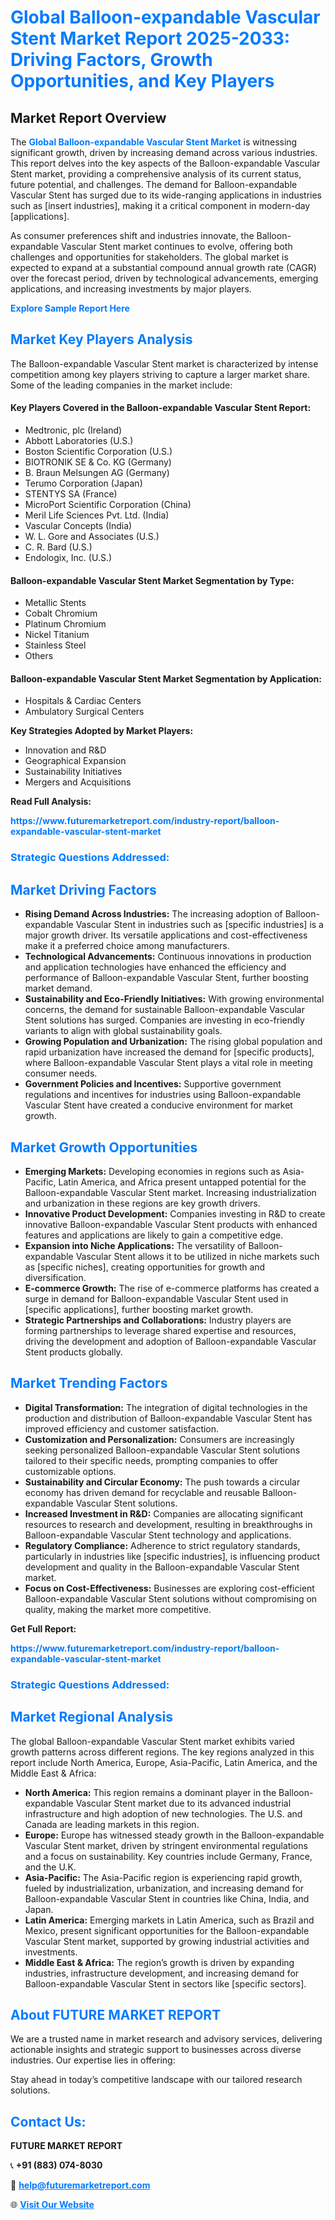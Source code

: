 <h1 style="color: #007BFF;">Global Balloon-expandable Vascular Stent Market Report 2025-2033: Driving Factors, Growth Opportunities, and Key Players</h1>

<section id="overview">
<h2>Market Report Overview</h2>
<p>The <a href="https://www.futuremarketreport.com/industry-report/balloon-expandable-vascular-stent-market" style="color: #007BFF; text-decoration: none;"><strong>Global Balloon-expandable Vascular Stent Market</strong></a> is witnessing significant growth, driven by increasing demand across various industries. This report delves into the key aspects of the Balloon-expandable Vascular Stent market, providing a comprehensive analysis of its current status, future potential, and challenges. The demand for Balloon-expandable Vascular Stent has surged due to its wide-ranging applications in industries such as [insert industries], making it a critical component in modern-day [applications].</p>
<p>As consumer preferences shift and industries innovate, the Balloon-expandable Vascular Stent market continues to evolve, offering both challenges and opportunities for stakeholders. The global market is expected to expand at a substantial compound annual growth rate (CAGR) over the forecast period, driven by technological advancements, emerging applications, and increasing investments by major players.</p>
</section>

<section id="overview">
<p><a href="https://www.futuremarketreport.com/request-sample/reportId=53876" style="color: #007BFF; text-decoration: none;"><strong>Explore Sample Report Here</strong></a></p>
</section>

<section id="key-players">
<h2 style="color: #007BFF;">Market Key Players Analysis</h2>
<p>The Balloon-expandable Vascular Stent market is characterized by intense competition among key players striving to capture a larger market share. Some of the leading companies in the market include:</p>
<h4>Key Players Covered in the Balloon-expandable Vascular Stent Report:</h4>
<ul><li>Medtronic, plc (Ireland)</li><li>Abbott Laboratories (U.S.)</li><li>Boston Scientific Corporation (U.S.)</li><li>BIOTRONIK SE &amp; Co. KG (Germany)</li><li>B. Braun Melsungen AG (Germany)</li><li>Terumo Corporation (Japan)</li><li>STENTYS SA (France)</li><li>MicroPort Scientific Corporation (China)</li><li>Meril Life Sciences Pvt. Ltd. (India)</li><li>Vascular Concepts (India)</li><li>W. L. Gore and Associates (U.S.)</li><li>C. R. Bard (U.S.)</li><li>Endologix, Inc. (U.S.)</li></ul>
<h4>Balloon-expandable Vascular Stent Market Segmentation by Type:</h4>
<ul><li>Metallic Stents</li><li>Cobalt Chromium</li><li>Platinum Chromium</li><li>Nickel Titanium</li><li>Stainless Steel</li><li>Others</li></ul>

<h4>Balloon-expandable Vascular Stent Market Segmentation by Application:</h4>
<ul><li>Hospitals &amp; Cardiac Centers</li><li>Ambulatory Surgical Centers</li></ul>
<p><strong>Key Strategies Adopted by Market Players:</strong></p>
<ul>
<li>Innovation and R&D</li>
<li>Geographical Expansion</li>
<li>Sustainability Initiatives</li>
<li>Mergers and Acquisitions</li>
</ul>
</section>

<section>
<p><strong>Read Full Analysis: </strong></p><a href="https://www.futuremarketreport.com/industry-report/balloon-expandable-vascular-stent-market" style="color: #007BFF; text-decoration: none;"><strong>https://www.futuremarketreport.com/industry-report/balloon-expandable-vascular-stent-market</strong></a>
<h3 style="color: #007BFF;">Strategic Questions Addressed:</h3>
</section>

<section id="driving-factors">
<h2 style="color: #007BFF;">Market Driving Factors</h2>
<ul>
<li><strong>Rising Demand Across Industries:</strong> The increasing adoption of Balloon-expandable Vascular Stent in industries such as [specific industries] is a major growth driver. Its versatile applications and cost-effectiveness make it a preferred choice among manufacturers.</li>
<li><strong>Technological Advancements:</strong> Continuous innovations in production and application technologies have enhanced the efficiency and performance of Balloon-expandable Vascular Stent, further boosting market demand.</li>
<li><strong>Sustainability and Eco-Friendly Initiatives:</strong> With growing environmental concerns, the demand for sustainable Balloon-expandable Vascular Stent solutions has surged. Companies are investing in eco-friendly variants to align with global sustainability goals.</li>
<li><strong>Growing Population and Urbanization:</strong> The rising global population and rapid urbanization have increased the demand for [specific products], where Balloon-expandable Vascular Stent plays a vital role in meeting consumer needs.</li>
<li><strong>Government Policies and Incentives:</strong> Supportive government regulations and incentives for industries using Balloon-expandable Vascular Stent have created a conducive environment for market growth.</li>
</ul>
</section>

<section id="growth-opportunities">
<h2 style="color: #007BFF;">Market Growth Opportunities</h2>
<ul>
<li><strong>Emerging Markets:</strong> Developing economies in regions such as Asia-Pacific, Latin America, and Africa present untapped potential for the Balloon-expandable Vascular Stent market. Increasing industrialization and urbanization in these regions are key growth drivers.</li>
<li><strong>Innovative Product Development:</strong> Companies investing in R&D to create innovative Balloon-expandable Vascular Stent products with enhanced features and applications are likely to gain a competitive edge.</li>
<li><strong>Expansion into Niche Applications:</strong> The versatility of Balloon-expandable Vascular Stent allows it to be utilized in niche markets such as [specific niches], creating opportunities for growth and diversification.</li>
<li><strong>E-commerce Growth:</strong> The rise of e-commerce platforms has created a surge in demand for Balloon-expandable Vascular Stent used in [specific applications], further boosting market growth.</li>
<li><strong>Strategic Partnerships and Collaborations:</strong> Industry players are forming partnerships to leverage shared expertise and resources, driving the development and adoption of Balloon-expandable Vascular Stent products globally.</li>
</ul>
</section>

<section id="trending-factors">
<h2 style="color: #007BFF;">Market Trending Factors</h2>
<ul>
<li><strong>Digital Transformation:</strong> The integration of digital technologies in the production and distribution of Balloon-expandable Vascular Stent has improved efficiency and customer satisfaction.</li>
<li><strong>Customization and Personalization:</strong> Consumers are increasingly seeking personalized Balloon-expandable Vascular Stent solutions tailored to their specific needs, prompting companies to offer customizable options.</li>
<li><strong>Sustainability and Circular Economy:</strong> The push towards a circular economy has driven demand for recyclable and reusable Balloon-expandable Vascular Stent solutions.</li>
<li><strong>Increased Investment in R&D:</strong> Companies are allocating significant resources to research and development, resulting in breakthroughs in Balloon-expandable Vascular Stent technology and applications.</li>
<li><strong>Regulatory Compliance:</strong> Adherence to strict regulatory standards, particularly in industries like [specific industries], is influencing product development and quality in the Balloon-expandable Vascular Stent market.</li>
<li><strong>Focus on Cost-Effectiveness:</strong> Businesses are exploring cost-efficient Balloon-expandable Vascular Stent solutions without compromising on quality, making the market more competitive.</li>
</ul>
</section>

<section>
<p><strong>Get Full Report: </strong></p><a href="https://www.futuremarketreport.com/industry-report/balloon-expandable-vascular-stent-market" style="color: #007BFF; text-decoration: none;"><strong>https://www.futuremarketreport.com/industry-report/balloon-expandable-vascular-stent-market</strong></a>
<h3 style="color: #007BFF;">Strategic Questions Addressed:</h3>
</section>


<section id="regional-analysis">
<h2 style="color: #007BFF;">Market Regional Analysis</h2>
<p>The global Balloon-expandable Vascular Stent market exhibits varied growth patterns across different regions. The key regions analyzed in this report include North America, Europe, Asia-Pacific, Latin America, and the Middle East & Africa:</p>
<ul>
<li><strong>North America:</strong> This region remains a dominant player in the Balloon-expandable Vascular Stent market due to its advanced industrial infrastructure and high adoption of new technologies. The U.S. and Canada are leading markets in this region.</li>
<li><strong>Europe:</strong> Europe has witnessed steady growth in the Balloon-expandable Vascular Stent market, driven by stringent environmental regulations and a focus on sustainability. Key countries include Germany, France, and the U.K.</li>
<li><strong>Asia-Pacific:</strong> The Asia-Pacific region is experiencing rapid growth, fueled by industrialization, urbanization, and increasing demand for Balloon-expandable Vascular Stent in countries like China, India, and Japan.</li>
<li><strong>Latin America:</strong> Emerging markets in Latin America, such as Brazil and Mexico, present significant opportunities for the Balloon-expandable Vascular Stent market, supported by growing industrial activities and investments.</li>
<li><strong>Middle East & Africa:</strong> The region’s growth is driven by expanding industries, infrastructure development, and increasing demand for Balloon-expandable Vascular Stent in sectors like [specific sectors].</li>
</ul>
</section>

<footer>
<h2 style="color: #007BFF;">About FUTURE MARKET REPORT</h2>
<p>We are a trusted name in market research and advisory services, delivering actionable insights and strategic support to businesses across diverse industries. Our expertise lies in offering:</p>

<p>Stay ahead in today’s competitive landscape with our tailored research solutions.</p>

<h2 style="color: #007BFF;">Contact Us:</h2>
<p><strong>FUTURE MARKET REPORT</strong></p>
<p>📞 <strong>+91 (883) 074-8030</strong></p>
<p>📧 <strong><a href="mailto:help@futuremarketreport.com" style="color: #007BFF;">help@futuremarketreport.com</a></strong></p>
<p>🌐 <strong><a href="https://www.futuremarketreport.com/" style="color: #007BFF;">Visit Our Website</a></strong></p>
</footer>